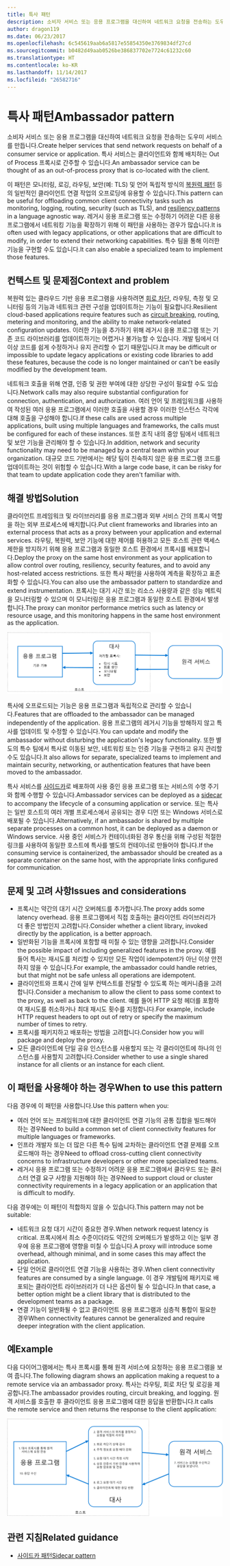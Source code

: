```yaml
---
title: 특사 패턴
description: 소비자 서비스 또는 응용 프로그램을 대신하여 네트워크 요청을 전송하는 도우미 서비스를 만듭니다.
author: dragon119
ms.date: 06/23/2017
ms.openlocfilehash: 6c545619aab6a5817e55854350e3769834df27cd
ms.sourcegitcommit: b0482d49aab0526be386837702e7724c61232c60
ms.translationtype: HT
ms.contentlocale: ko-KR
ms.lasthandoff: 11/14/2017
ms.locfileid: "26582716"
---
```

# <a name="ambassador-pattern"></a><span data-ttu-id="867a4-103">특사 패턴</span><span class="sxs-lookup"><span data-stu-id="867a4-103">Ambassador pattern</span></span>

<span data-ttu-id="867a4-104">소비자 서비스 또는 응용 프로그램을 대신하여 네트워크 요청을 전송하는 도우미 서비스를 만듭니다.</span><span class="sxs-lookup"><span data-stu-id="867a4-104">Create helper services that send network requests on behalf of a consumer service or application.</span></span> <span data-ttu-id="867a4-105">특사 서비스는 클라이언트와 함께 배치하는 Out of Process 프록시로 간주할 수 있습니다.</span><span class="sxs-lookup"><span data-stu-id="867a4-105">An ambassador service can be thought of as an out-of-process proxy that is co-located with the client.</span></span>

<span data-ttu-id="867a4-106">이 패턴은 모니터링, 로깅, 라우팅, 보안(예: TLS) 및 언어 독립적 방식의 [복원력 패턴][resiliency-patterns] 등의 일반적인 클라이언트 연결 작업의 오프로딩에 유용할 수 있습니다.</span><span class="sxs-lookup"><span data-stu-id="867a4-106">This pattern can be useful for offloading common client connectivity tasks such as monitoring, logging, routing, security (such as TLS), and [resiliency patterns][resiliency-patterns] in a language agnostic way.</span></span> <span data-ttu-id="867a4-107">레거시 응용 프로그램 또는 수정하기 어려운 다른 응용 프로그램에서 네트워킹 기능을 확장하기 위해 이 패턴을 사용하는 경우가 많습니다.</span><span class="sxs-lookup"><span data-stu-id="867a4-107">It is often used with legacy applications, or other applications that are difficult to modify, in order to extend their networking capabilities.</span></span> <span data-ttu-id="867a4-108">특수 팀을 통해 이러한 기능을 구현할 수도 있습니다.</span><span class="sxs-lookup"><span data-stu-id="867a4-108">It can also enable a specialized team to implement those features.</span></span>

## <a name="context-and-problem"></a><span data-ttu-id="867a4-109">컨텍스트 및 문제점</span><span class="sxs-lookup"><span data-stu-id="867a4-109">Context and problem</span></span>

<span data-ttu-id="867a4-110">복원력 있는 클라우드 기반 응용 프로그램을 사용하려면 [회로 차단][circuit-breaker], 라우팅, 측정 및 모니터링 등의 기능과 네트워크 관련 구성을 업데이트하는 기능이 필요합니다.</span><span class="sxs-lookup"><span data-stu-id="867a4-110">Resilient cloud-based applications require features such as [circuit breaking][circuit-breaker], routing, metering and monitoring, and the ability to make network-related configuration updates.</span></span> <span data-ttu-id="867a4-111">이러한 기능을 추가하기 위해 레거시 응용 프로그램 또는 기존 코드 라이브러리를 업데이트하기는 어렵거나 불가능할 수 있습니다. 개발 팀에서 더 이상 코드를 쉽게 수정하거나 유지 관리할 수 없기 때문입니다.</span><span class="sxs-lookup"><span data-stu-id="867a4-111">It may be difficult or impossible to update legacy applications or existing code libraries to add these features, because the code is no longer maintained or can't be easily modified by the development team.</span></span>

<span data-ttu-id="867a4-112">네트워크 호출을 위해 연결, 인증 및 권한 부여에 대한 상당한 구성이 필요할 수도 있습니다.</span><span class="sxs-lookup"><span data-stu-id="867a4-112">Network calls may also require substantial configuration for connection, authentication, and authorization.</span></span> <span data-ttu-id="867a4-113">여러 언어 및 프레임워크를 사용하여 작성된 여러 응용 프로그램에서 이러한 호출을 사용할 경우 이러한 인스턴스 각각에 대해 호출을 구성해야 합니다.</span><span class="sxs-lookup"><span data-stu-id="867a4-113">If these calls are used across multiple applications, built using multiple languages and frameworks, the calls must be configured for each of these instances.</span></span> <span data-ttu-id="867a4-114">또한 조직 내의 중앙 팀에서 네트워크 및 보안 기능을 관리해야 할 수 있습니다.</span><span class="sxs-lookup"><span data-stu-id="867a4-114">In addition, network and security functionality may need to be managed by a central team within your organization.</span></span> <span data-ttu-id="867a4-115">대규모 코드 기반에서는 해당 팀이 친숙하지 않은 응용 프로그램 코드를 업데이트하는 것이 위험할 수 있습니다.</span><span class="sxs-lookup"><span data-stu-id="867a4-115">With a large code base, it can be risky for that team to update application code they aren't familiar with.</span></span>

## <a name="solution"></a><span data-ttu-id="867a4-116">해결 방법</span><span class="sxs-lookup"><span data-stu-id="867a4-116">Solution</span></span>

<span data-ttu-id="867a4-117">클라이언트 프레임워크 및 라이브러리를 응용 프로그램과 외부 서비스 간의 프록시 역할을 하는 외부 프로세스에 배치합니다.</span><span class="sxs-lookup"><span data-stu-id="867a4-117">Put client frameworks and libraries into an external process that acts as a proxy between your application and external services.</span></span> <span data-ttu-id="867a4-118">라우팅, 복원력, 보안 기능에 대한 제어를 허용하고 모든 호스트 관련 액세스 제한을 방지하기 위해 응용 프로그램과 동일한 호스트 환경에서 프록시를 배포합니다.</span><span class="sxs-lookup"><span data-stu-id="867a4-118">Deploy the proxy on the same host environment as your application to allow control over routing, resiliency, security features, and to avoid any host-related access restrictions.</span></span> <span data-ttu-id="867a4-119">또한 특사 패턴을 사용하여 계측을 확장하고 표준화할 수 있습니다.</span><span class="sxs-lookup"><span data-stu-id="867a4-119">You can also use the ambassador pattern to standardize and extend instrumentation.</span></span> <span data-ttu-id="867a4-120">프록시는 대기 시간 또는 리소스 사용량과 같은 성능 메트릭을 모니터링할 수 있으며 이 모니터링은 응용 프로그램과 동일한 호스트 환경에서 발생합니다.</span><span class="sxs-lookup"><span data-stu-id="867a4-120">The proxy can monitor performance metrics such as latency or resource usage, and this monitoring happens in the same host environment as the application.</span></span>

![](./_images/ambassador.png)

<span data-ttu-id="867a4-121">특사에 오프로드되는 기능은 응용 프로그램과 독립적으로 관리할 수 있습니다.</span><span class="sxs-lookup"><span data-stu-id="867a4-121">Features that are offloaded to the ambassador can be managed independently of the application.</span></span> <span data-ttu-id="867a4-122">응용 프로그램의 레거시 기능을 방해하지 않고 특사를 업데이트 및 수정할 수 있습니다.</span><span class="sxs-lookup"><span data-stu-id="867a4-122">You can update and modify the ambassador without disturbing the application's legacy functionality.</span></span> <span data-ttu-id="867a4-123">또한 별도의 특수 팀에서 특사로 이동된 보안, 네트워킹 또는 인증 기능을 구현하고 유지 관리할 수도 있습니다.</span><span class="sxs-lookup"><span data-stu-id="867a4-123">It also allows for separate, specialized teams to implement and maintain security, networking, or authentication features that have been moved to the ambassador.</span></span>

<span data-ttu-id="867a4-124">특사 서비스를 [사이드카][ sidecar]로 배포하여 사용 중인 응용 프로그램 또는 서비스의 수명 주기와 함께 수행할 수 있습니다.</span><span class="sxs-lookup"><span data-stu-id="867a4-124">Ambassador services can be deployed as a [sidecar][sidecar] to accompany the lifecycle of a consuming application or service.</span></span> <span data-ttu-id="867a4-125">또는 특사는 일반 호스트의 여러 개별 프로세스에서 공유되는 경우 디먼 또는 Windows 서비스로 배포될 수 있습니다.</span><span class="sxs-lookup"><span data-stu-id="867a4-125">Alternatively, if an ambassador is shared by multiple separate processes on a common host, it can be deployed as a daemon or Windows service.</span></span> <span data-ttu-id="867a4-126">사용 중인 서비스가 컨테이너화된 경우 통신을 위해 구성된 적절한 링크를 사용하여 동일한 호스트에 특사를 별도의 컨테이너로 만들어야 합니다.</span><span class="sxs-lookup"><span data-stu-id="867a4-126">If the consuming service is containerized, the ambassador should be created as a separate container on the same host, with the appropriate links configured for communication.</span></span>

## <a name="issues-and-considerations"></a><span data-ttu-id="867a4-127">문제 및 고려 사항</span><span class="sxs-lookup"><span data-stu-id="867a4-127">Issues and considerations</span></span>

- <span data-ttu-id="867a4-128">프록시는 약간의 대기 시간 오버헤드를 추가합니다.</span><span class="sxs-lookup"><span data-stu-id="867a4-128">The proxy adds some latency overhead.</span></span> <span data-ttu-id="867a4-129">응용 프로그램에서 직접 호출하는 클라이언트 라이브러리가 더 좋은 방법인지 고려합니다.</span><span class="sxs-lookup"><span data-stu-id="867a4-129">Consider whether a client library, invoked directly by the application, is a better approach.</span></span>
- <span data-ttu-id="867a4-130">일반화된 기능을 프록시에 포함할 때 미칠 수 있는 영향을 고려합니다.</span><span class="sxs-lookup"><span data-stu-id="867a4-130">Consider the possible impact of including generalized features in the proxy.</span></span> <span data-ttu-id="867a4-131">예를 들어 특사는 재시도를 처리할 수 있지만 모든 작업이 idempotent가 아닌 이상 안전하지 않을 수 있습니다.</span><span class="sxs-lookup"><span data-stu-id="867a4-131">For example, the ambassador could handle retries, but that might not be safe unless all operations are idempotent.</span></span>
- <span data-ttu-id="867a4-132">클라이언트와 프록시 간에 일부 컨텍스트를 전달할 수 있도록 하는 메커니즘을 고려합니다.</span><span class="sxs-lookup"><span data-stu-id="867a4-132">Consider a mechanism to allow the client to pass some context to the proxy, as well as back to the client.</span></span> <span data-ttu-id="867a4-133">예를 들어 HTTP 요청 헤더를 포함하여 재시도를 취소하거나 최대 재시도 횟수를 지정합니다.</span><span class="sxs-lookup"><span data-stu-id="867a4-133">For example, include HTTP request headers to opt out of retry or specify the maximum number of times to retry.</span></span>
- <span data-ttu-id="867a4-134">프록시를 패키지하고 배포하는 방법을 고려합니다.</span><span class="sxs-lookup"><span data-stu-id="867a4-134">Consider how you will package and deploy the proxy.</span></span>
- <span data-ttu-id="867a4-135">모든 클라이언트에 단일 공유 인스턴스를 사용할지 또는 각 클라이언트에 하나의 인스턴스를 사용할지 고려합니다.</span><span class="sxs-lookup"><span data-stu-id="867a4-135">Consider whether to use a single shared instance for all clients or an instance for each client.</span></span>

## <a name="when-to-use-this-pattern"></a><span data-ttu-id="867a4-136">이 패턴을 사용해야 하는 경우</span><span class="sxs-lookup"><span data-stu-id="867a4-136">When to use this pattern</span></span>

<span data-ttu-id="867a4-137">다음 경우에 이 패턴을 사용합니다.</span><span class="sxs-lookup"><span data-stu-id="867a4-137">Use this pattern when you:</span></span>

- <span data-ttu-id="867a4-138">여러 언어 또는 프레임워크에 대한 클라이언트 연결 기능의 공통 집합을 빌드해야 하는 경우</span><span class="sxs-lookup"><span data-stu-id="867a4-138">Need to build a common set of client connectivity features for multiple languages or frameworks.</span></span>
- <span data-ttu-id="867a4-139">인프라 개발자 또는 더 많은 다른 특수 팀에 교차하는 클라이언트 연결 문제를 오프로드해야 하는 경우</span><span class="sxs-lookup"><span data-stu-id="867a4-139">Need to offload cross-cutting client connectivity concerns to infrastructure developers or other more specialized teams.</span></span>
- <span data-ttu-id="867a4-140">레거시 응용 프로그램 또는 수정하기 어려운 응용 프로그램에서 클라우드 또는 클러스터 연결 요구 사항을 지원해야 하는 경우</span><span class="sxs-lookup"><span data-stu-id="867a4-140">Need to support cloud or cluster connectivity requirements in a legacy application or an application that is difficult to modify.</span></span>

<span data-ttu-id="867a4-141">다음 경우에는 이 패턴이 적합하지 않을 수 있습니다.</span><span class="sxs-lookup"><span data-stu-id="867a4-141">This pattern may not be suitable:</span></span>

- <span data-ttu-id="867a4-142">네트워크 요청 대기 시간이 중요한 경우.</span><span class="sxs-lookup"><span data-stu-id="867a4-142">When network request latency is critical.</span></span> <span data-ttu-id="867a4-143">프록시에서 최소 수준이더라도 약간의 오버헤드가 발생하고 이는 일부 경우에 응용 프로그램에 영향을 미칠 수 있습니다.</span><span class="sxs-lookup"><span data-stu-id="867a4-143">A proxy will introduce some overhead, although minimal, and in some cases this may affect the application.</span></span>
- <span data-ttu-id="867a4-144">단일 언어로 클라이언트 연결 기능을 사용하는 경우.</span><span class="sxs-lookup"><span data-stu-id="867a4-144">When client connectivity features are consumed by a single language.</span></span> <span data-ttu-id="867a4-145">이 경우 개발팀에 패키지로 배포되는 클라이언트 라이브러리가 더 나은 옵션이 될 수 있습니다.</span><span class="sxs-lookup"><span data-stu-id="867a4-145">In that case, a better option might be a client library that is distributed to the development teams as a package.</span></span>
- <span data-ttu-id="867a4-146">연결 기능이 일반화될 수 없고 클라이언트 응용 프로그램과 심층적 통합이 필요한 경우</span><span class="sxs-lookup"><span data-stu-id="867a4-146">When connectivity features cannot be generalized and require deeper integration with the client application.</span></span>

## <a name="example"></a><span data-ttu-id="867a4-147">예</span><span class="sxs-lookup"><span data-stu-id="867a4-147">Example</span></span>

<span data-ttu-id="867a4-148">다음 다이어그램에서는 특사 프록시를 통해 원격 서비스에 요청하는 응용 프로그램을 보여 줍니다.</span><span class="sxs-lookup"><span data-stu-id="867a4-148">The following diagram shows an application making a request to a remote service via an ambassador proxy.</span></span> <span data-ttu-id="867a4-149">특사는 라우팅, 회로 차단 및 로깅을 제공합니다.</span><span class="sxs-lookup"><span data-stu-id="867a4-149">The ambassador provides routing, circuit breaking, and logging.</span></span> <span data-ttu-id="867a4-150">원격 서비스를 호출한 후 클라이언트 응용 프로그램에 대한 응답을 반환합니다.</span><span class="sxs-lookup"><span data-stu-id="867a4-150">It calls the remote service and then returns the response to the client application:</span></span>

![](./_images/ambassador-example.png) 

## <a name="related-guidance"></a><span data-ttu-id="867a4-151">관련 지침</span><span class="sxs-lookup"><span data-stu-id="867a4-151">Related guidance</span></span>

- [<span data-ttu-id="867a4-152">사이드카 패턴</span><span class="sxs-lookup"><span data-stu-id="867a4-152">Sidecar pattern</span></span>](./sidecar.md)

<!-- links -->

[circuit-breaker]: ./circuit-breaker.md
[resiliency-patterns]: ./category/resiliency.md
[sidecar]: ./sidecar.md
